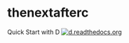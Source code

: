# thenextafterc
Quick Start with D [![d.readthedocs.org](https://readthedocs.org/projects/d/badge/?version=latest)](http://d.readthedocs.org/en/latest/)
